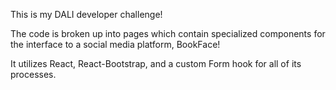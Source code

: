 This is my DALI developer challenge!

The code is broken up into pages which contain specialized components for the interface to a social media platform, BookFace!  




It utilizes React, React-Bootstrap, and a custom Form hook for all of its processes.

